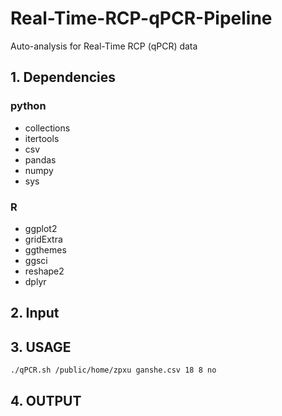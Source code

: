 # Real-Time-RCP-qPCR-Pipeline
Auto-analysis for Real-Time RCP (qPCR) data
## 1. Dependencies
### python
- collections
- itertools
- csv
- pandas
- numpy
- sys
### R
- ggplot2
- gridExtra
- ggthemes
- ggsci
- reshape2
- dplyr
## 2. Input
## 3. USAGE
```
./qPCR.sh /public/home/zpxu ganshe.csv 18 8 no
```
## 4. OUTPUT
